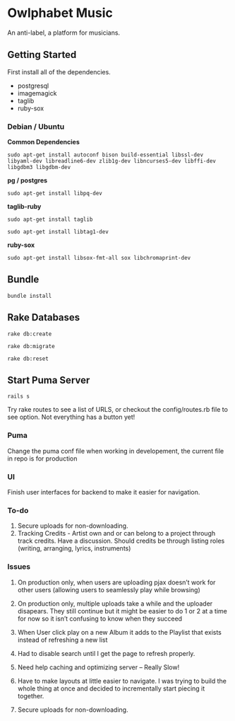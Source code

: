 # Owlphabet Music
An anti-label, a platform for musicians.

## Getting Started
First install all of the dependencies.


* postgresql
* imagemagick
* taglib
* ruby-sox
 

### Debian / Ubuntu

**Common Dependencies**

`sudo apt-get install autoconf bison build-essential libssl-dev libyaml-dev libreadline6-dev zlib1g-dev libncurses5-dev libffi-dev libgdbm3 libgdbm-dev`

**pg / postgres**

`sudo apt-get install libpq-dev`

**taglib-ruby**

`sudo apt-get install taglib`

`sudo apt-get install libtag1-dev`

**ruby-sox**

`sudo apt-get install libsox-fmt-all sox libchromaprint-dev`

## Bundle 
`bundle install`

## Rake Databases 
`rake db:create`

`rake db:migrate`

`rake db:reset`

## Start Puma Server
`rails s`

Try rake routes to see a list of URLS, or checkout the config/routes.rb file to see option. Not everything has a button yet!

### Puma

Change the puma conf file when working in developement, the current file in repo is for production

### UI

Finish user interfaces for backend to make it easier for navigation.


### To-do 
1. Secure uploads for non-downloading.
2. Tracking Credits - Artist own and or can belong to a project through track credits. Have a discussion. Should credits be through listing roles (writing, arranging, lyrics, instruments)

### Issues
1. On production only, when users are uploading pjax doesn’t work for other users (allowing users to seamlessly play while browsing)

2. On production only, multiple uploads take a while and the uploader disapears. They still continue but it might be easier to  do 1 or 2 at a time for now so it isn’t confusing to know when they succeed

3. When User click play on a new Album it adds to the Playlist that exists instead of refreshing a new list

4. Had to disable search until I get the page to refresh properly.

5. Need help caching and optimizing server – Really Slow!

7. Have to make layouts at little easier to navigate. I was trying to build the whole thing at once and decided to incrementally start piecing it together.

8. Secure uploads for non-downloading.

